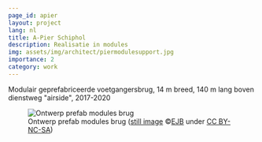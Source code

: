 ```yaml
---
page_id: apier
layout: project
lang: nl
title: A-Pier Schiphol
description: Realisatie in modules
img: assets/img/architect/piermodulesupport.jpg
importance: 2
category: work
---
```


Modulair geprefabriceerde voetgangersbrug, 14 m breed, 140 m lang boven dienstweg "airside", 2017-2020

<div class="row">
<figure><img src='{{ "/assets/img/architect/piermodulesupport.jpg" | relative_url }}' alt='Ontwerp prefab modules brug' class='img-fluid' >
<figcaption class="kleiner">Ontwerp prefab modules brug (<a prefix="dct: https://purl.org/dc/terms/" href="https://purl.org/dc/dcmitype/Image" property="dct:title" rel="dct:type">still image</a> &copy;<a prefix="cc: https://creativecommons.org/ns#" href="https://www.ebroerse.nl" property="cc:attributionName" rel="cc:attributionURL">EJB</a> under <a rel="license" href="http://creativecommons.org/licenses/by-nc-sa/4.0/">CC BY-NC-SA</a>)</figcaption></figure>
</div>
